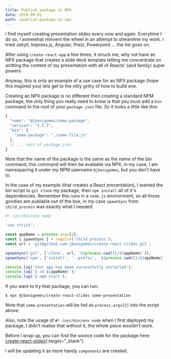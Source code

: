 ```yaml
---
title: Publish package to NPX
date: 2019-09-01
path: /publish-package-to-npx
---
```


I find myself creating presentation slides every now and again. Everytime I
do so, I somewhat reinvent the wheel in an attempt to streamline my work. I
tried Jekyll, Impress.js, Angular, Prezi, Powerpoint ... the list goes on.

After using `create-react-app` a few times, it struck me, why not have an NPX
package that creates a slide deck template letting me concentrate on writting
the content of my presentation with all of Reacts' (and family) super powers.

Anyway, this is only an example of a use case for an NPX package (hope this
inspired you) lets get to the nitty gritty of how to build one.

Creating an NPX package is no different then creating a standard NPM package,
the only thing you really need to know is that you must add a `bin` command to
the root of your `package.json` file. So it looks a little like this:

```javascript
{
  "name": "@jbonigomes/some-package",
  "version": "5.5.5",
  "bin": {
    "some-package": "./some-file.js"
  },
  // ... rest of package.json
}
```

Note that the name of the package is the same as the name of the bin command,
this command will then be available via NPX, in my case, I am namespacing it
under my NPM username `@jbonigomes`, but you don't have to.

In the case of my example (that creates a React presentation), I wanted the bin
script to `git clone` my package, then `npm install` all of it's dependencies.
Remember this runs in a `node.js` environment, so all those goodies are
available out of the box, in my case `spawnSync` from `child_process` was
exactly what I needed:

```javascript
#! /usr/bin/env node

'use strict';

const appName = process.argv[2];
const { spawnSync } = require('child_process');
const url = 'git@github.com:jbonigomes/create-react-slides.git';

spawnSync('git', ['clone', url, `${process.cwd()}/${appName}`]);
spawnSync('npm', ['install', '--prefix', `${process.cwd()}/${appName}`]);

console.log('Your app has been successfully installed');
console.log(`$ cd ${appName}`);
console.log('$ npm start');
```

If you want to try that package, you can run:

    $ npx @jbonigomes/create-react-slides some-presentation

Note that `some-presentation` will be fed as `process.argv[2]` into the script
above.

Also, note the usage of `#! /usr/bin/env node` when I first deployed my package,
I didn't realise that without it, the whole piece wouldn't work.

Before I wrap up, you can find the source code for the package here:
[create-react-slides](https://github.com/jbonigomes/create-react-slides){:target="_blank"}

I will be updating it as more handy `components` are created.
